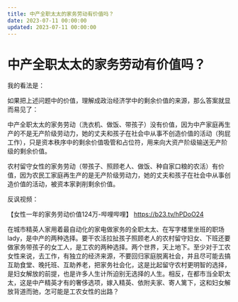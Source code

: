 ```yaml
---
title: 中产全职太太的家务劳动有价值吗？
date: 2023-07-11 00:00:00
updated: 2023-07-11 00:00:00
---
```


# 中产全职太太的家务劳动有价值吗？

我的看法是：

如果把上述问题中的价值，理解成政治经济学中的剩余价值的来源，那么答案就显而易见了：

中产全职太太的家务劳动（洗衣机、做饭、带孩子）没有价值，因为中产家庭再生产的不是无产阶级劳动力，她的丈夫和孩子在社会中从事不创造价值的活动（狗屁工作），只是资本秩序中的剩余价值吸管和占位符，用来向大资产阶级输送无产阶级的剩余价值。

农村留守女性的家务劳动（带孩子、照顾老人、做饭、种自家口粮的农活）有价值，因为农民工家庭再生产的是无产阶级劳动力，她的丈夫和孩子在社会中从事创造价值的活动，被资本家剥削剩余价值。

反讽视频：

【女性一年的家务劳动价值124万-哔哩哔哩】 https://b23.tv/hPDoO24

在城市精英人家用着最自动化的家电做家务的全职太太、在写字楼里坐班的职场lady，是中产的两种选择。要干农活拉扯孩子照顾老人的农村留守妇女、下班还要做家务带孩子的女工人，是工农的两种选择。两个世界，天上地下。至少对于工农女性来说，去工作，有独立的经济来源，不要回归家庭脱离社会，并且尽可能去搞互助食堂、晚托班、互助养老，把家务社会化，这是比起留守农村更明智的选择，是妇女解放的前提，也是许多人生计所迫别无选择的人生。相反，在都市当全职太太，这是中产精英才有的奢侈选项，嫁入精英、依附夫家、寄人篱下，这和妇女解放背道而驰，怎可能是工农女性的出路？
